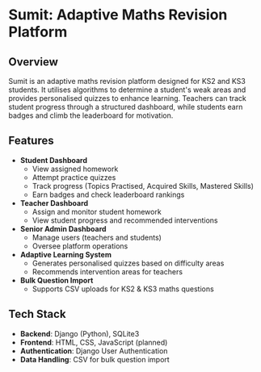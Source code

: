 # Sumit: Adaptive Maths Revision Platform

## Overview

Sumit is an adaptive maths revision platform designed for KS2 and KS3 students. It utilises algorithms to determine a student's weak areas and provides personalised quizzes to enhance learning. Teachers can track student progress through a structured dashboard, while students earn badges and climb the leaderboard for motivation.

## Features

- **Student Dashboard**
  - View assigned homework
  - Attempt practice quizzes
  - Track progress (Topics Practised, Acquired Skills, Mastered Skills)
  - Earn badges and check leaderboard rankings
- **Teacher Dashboard**
  - Assign and monitor student homework
  - View student progress and recommended interventions
- **Senior Admin Dashboard**
  - Manage users (teachers and students)
  - Oversee platform operations
- **Adaptive Learning System**
  - Generates personalised quizzes based on difficulty areas
  - Recommends intervention areas for teachers
- **Bulk Question Import**
  - Supports CSV uploads for KS2 & KS3 maths questions

## Tech Stack

- **Backend**: Django (Python), SQLite3
- **Frontend**: HTML, CSS, JavaScript (planned)
- **Authentication**: Django User Authentication
- **Data Handling**: CSV for bulk question import


